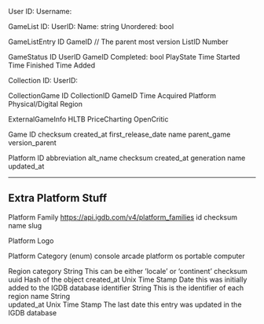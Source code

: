 User
    ID:
    Username:

GameList
    ID:
    UserID:
    Name: string
    Unordered: bool

GameListEntry
    ID
    GameID // The parent most version
    ListID
    Number

GameStatus
    ID
    UserID
    GameID
    Completed: bool
    PlayState
    Time Started
    Time Finished
    Time Added

Collection
    ID:
    UserID:

CollectionGame
    ID
    CollectionID
    GameID
    Time Acquired
    Platform
    Physical/Digital
    Region


ExternalGameInfo
    HLTB
    PriceCharting
    OpenCritic

Game
    ID
    checksum
    created_at
    first_release_date
    name
    parent_game
    version_parent 

Platform
    ID
    abbreviation
    alt_name
    checksum
    created_at
    generation
    name
    updated_at

--------------------
Extra Platform Stuff
--------------------
Platform Family
https://api.igdb.com/v4/platform_families
    id
    checksum
    name
    slug

Platform Logo

Platform Category (enum)
    console
    arcade
    platform
    os
    portable
    computer

Region
category 	String 	This can be either ’locale’ or ‘continent’
checksum 	uuid 	Hash of the object
created_at 	Unix Time Stamp 	Date this was initially added to the IGDB database
identifier 	String 	This is the identifier of each region
name 	String 	
updated_at 	Unix Time Stamp 	The last date this entry was updated in the IGDB database